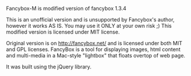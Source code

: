 Fancybox-M is modified version of fancybox 1.3.4

This is an unofficial version and is unsupported by Fancybox's author, however it works AS IS. You may use it ONLY at your own risk ;) This modified version is licensed under MIT license.

Original version is on http://fancybox.net/ and is licensed under both MIT and GPL licenses.
FancyBox is a tool for displaying images, html content and multi-media in a Mac-style "lightbox" that floats overtop of web page. 

It was built using the jQuery library. 